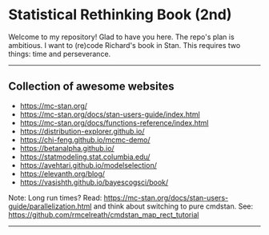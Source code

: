 # Statistical Rethinking Book (2nd)

Welcome to my repository! Glad to have you here. The repo's plan is ambitious.
I want to (re)code Richard's book in Stan. This requires two things: time and
perseverance. 

---

## Collection of awesome websites

- https://mc-stan.org/
- https://mc-stan.org/docs/stan-users-guide/index.html
- https://mc-stan.org/docs/functions-reference/index.html
- https://distribution-explorer.github.io/
- https://chi-feng.github.io/mcmc-demo/
- https://betanalpha.github.io/
- https://statmodeling.stat.columbia.edu/
- https://avehtari.github.io/modelselection/
- https://elevanth.org/blog/
- https://vasishth.github.io/bayescogsci/book/

Note: Long run times? Read:
https://mc-stan.org/docs/stan-users-guide/parallelization.html and think about
switching to pure cmdstan. See: https://github.com/rmcelreath/cmdstan_map_rect_tutorial

---

[^1]: https://github.com/rmcelreath/rethinking

[^2]: http://bayespsychometrics.com/

[^3]: https://mc-stan.org/

[^4]: https://mc-stan.org/docs/2_29/reference-manual/hamiltonian-monte-carlo.html

[^5]: http://www.stat.columbia.edu/~gelman/book/


